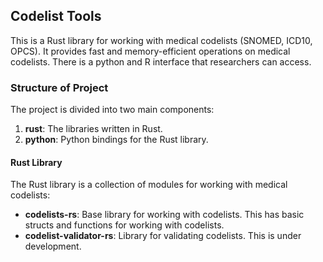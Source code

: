 ## Codelist Tools

This is a Rust library for working with medical codelists (SNOMED, ICD10, OPCS). It provides fast and memory-efficient operations on medical codelists. There is a python and R interface that researchers can access.

### Structure of Project
The project is divided into two main components:

1. **rust**: The libraries written in Rust.
2. **python**: Python bindings for the Rust library.

#### Rust Library
The Rust library is a collection of modules for working with medical codelists:

- **codelists-rs**: Base library for working with codelists. This has
basic structs and functions for working with codelists. 
- **codelist-validator-rs**: Library for validating codelists. This is under development.

